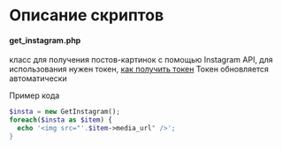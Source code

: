 # Описание скриптов

#### get_instagram.php
класс для получения постов-картинок с помощью Instagram API, для использования нужен токен, [как получить токен](https://habr.com/ru/sandbox/141670/)
Токен обновляется автоматически

Пример кода
```php
$insta = new GetInstagram();
foreach($insta as $item) {
  echo '<img src="'.$item->media_url" />';
}
```
